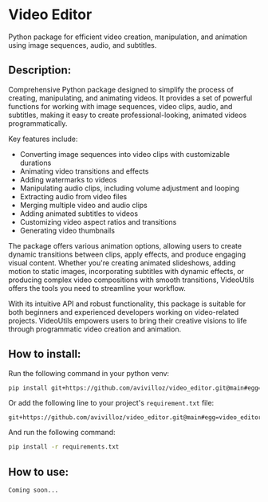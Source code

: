 # Video Editor

Python package for efficient video creation, manipulation, and animation using image sequences, audio, and subtitles.

## Description:

Comprehensive Python package designed to simplify the process of creating, manipulating, and animating videos. It provides a set of powerful functions for working with image sequences, video clips, audio, and subtitles, making it easy to create professional-looking, animated videos programmatically.

Key features include:
- Converting image sequences into video clips with customizable durations
- Animating video transitions and effects
- Adding watermarks to videos
- Manipulating audio clips, including volume adjustment and looping
- Extracting audio from video files
- Merging multiple video and audio clips
- Adding animated subtitles to videos
- Customizing video aspect ratios and transitions
- Generating video thumbnails

The package offers various animation options, allowing users to create dynamic transitions between clips, apply effects, and produce engaging visual content. Whether you're creating animated slideshows, adding motion to static images, incorporating subtitles with dynamic effects, or producing complex video compositions with smooth transitions, VideoUtils offers the tools you need to streamline your workflow.

With its intuitive API and robust functionality, this package is suitable for both beginners and experienced developers working on video-related projects. VideoUtils empowers users to bring their creative visions to life through programmatic video creation and animation.

## How to install:

Run the following command in your python venv:

```sh
pip install git+https://github.com/avivilloz/video_editor.git@main#egg=video_editor
```

Or add the following line to your project's `requirement.txt` file:

```
git+https://github.com/avivilloz/video_editor.git@main#egg=video_editor
```

And run the following command:

```sh
pip install -r requirements.txt
```

## How to use:

```python
Coming soon...
```